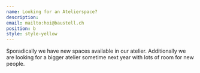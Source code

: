 ```yaml
---
name: Looking for an Atelierspace?
description:
email: mailto:hoi@baustell.ch
position: b
style: style-yellow
---
```


Sporadically we have new spaces available in our atelier. Additionally we are looking for a bigger atelier sometime next year with lots of room for new people.